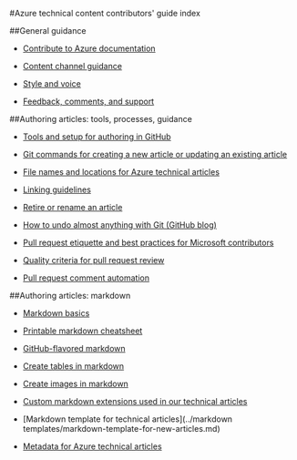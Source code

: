 <properties title="" pageTitle="Azure technical content contributors' guide index" description="Lists the articles available in the Azure technical content contributors' guide for azure.microsoft.com." metaKeywords="" services="" solutions="" documentationCenter="" authors="tysonn" videoId="" scriptId="" manager="carolz" />

<tags ms.service="contributor-guide" ms.devlang="" ms.topic="article" ms.tgt_pltfrm="" ms.workload="" ms.date="12/19/2014" ms.author="tysonn" />

#<a name="azure-technical-content-contributors-guide-index"></a>Azure technical content contributors' guide index

##<a name="general-guidance"></a>General guidance

- [Contribute to Azure documentation](./../README.md)

- [Content channel guidance](content-channel-guidance.md)

- [Style and voice](style-and-voice.md)

- [Feedback, comments, and support](feedback-and-comments.md)


##<a name="authoring-articles-tools-processes-guidance"></a>Authoring articles: tools, processes, guidance

- [Tools and setup for authoring in GitHub](tools-and-setup.md)

- [Git commands for creating a new article or updating an existing article](git-commands-for-master.md)

<!-- [Git commands for staging an article on the internal preview site](./git-commands-for-sandbox.md)-->

- [File names and locations for Azure technical articles](file-names-and-locations.md)

- [Linking guidelines](create-links-markdown.md/)

- [Retire or rename an article](retire-or-rename-an-article.md)

- [How to undo almost anything with Git (GitHub blog)](https://github.com/blog/2019-how-to-undo-almost-anything-with-git)

- [Pull request etiquette and best practices for Microsoft contributors](contributor-guide-pull-request-etiquette.md)

- [Quality criteria for pull request review](contributor-guide-pr-criteria.md)

- [Pull request comment automation](contributor-guide-pull-request-comments.md)


##<a name="authoring-articles-markdown"></a>Authoring articles: markdown

- [Markdown basics](https://help.github.com/articles/markdown-basics/)

- [Printable markdown cheatsheet](./media/documents/markdown-cheatsheet.pdf?raw=true)

- [GitHub-flavored markdown](https://help.github.com/articles/github-flavored-markdown/)

- [Create tables in markdown](create-tables-markdown.md)

- [Create images in markdown](create-images-markdown.md)

- [Custom markdown extensions used in our technical articles](custom-markdown-extensions.md)

- [Markdown template for technical articles](../markdown templates/markdown-template-for-new-articles.md)

- [Metadata for Azure technical articles](article-metadata.md)
